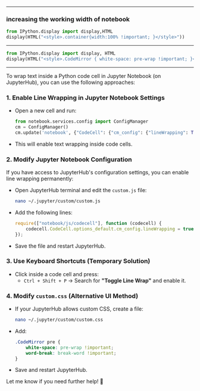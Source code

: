 
---
### increasing the working width of notebook

```python
from IPython.display import display,HTML
display(HTML("<style>.container{width:100% !important; }</style>"))

```

---

```python
from IPython.display import display, HTML
display(HTML("<style>.CodeMirror { white-space: pre-wrap !important; }</style>"))
```
---

To wrap text inside a Python code cell in Jupyter Notebook (on JupyterHub), you can use the following approaches:

### 1. **Enable Line Wrapping in Jupyter Notebook Settings**
   - Open a new cell and run:
     ```python
     from notebook.services.config import ConfigManager
     cm = ConfigManager()
     cm.update('notebook', {"CodeCell": {"cm_config": {"lineWrapping": True}}})
     ```
   - This will enable text wrapping inside code cells.

### 2. **Modify Jupyter Notebook Configuration**
   If you have access to JupyterHub's configuration settings, you can enable line wrapping permanently:
   - Open JupyterHub terminal and edit the `custom.js` file:
     ```bash
     nano ~/.jupyter/custom/custom.js
     ```
   - Add the following lines:
     ```js
     require(["notebook/js/codecell"], function (codecell) {
         codecell.CodeCell.options_default.cm_config.lineWrapping = true;
     });
     ```
   - Save the file and restart JupyterHub.

### 3. **Use Keyboard Shortcuts (Temporary Solution)**
   - Click inside a code cell and press:
     - `Ctrl + Shift + P` → Search for **"Toggle Line Wrap"** and enable it.

### 4. **Modify `custom.css` (Alternative UI Method)**
   - If your JupyterHub allows custom CSS, create a file:
     ```bash
     nano ~/.jupyter/custom/custom.css
     ```
   - Add:
     ```css
     .CodeMirror pre {
         white-space: pre-wrap !important;
         word-break: break-word !important;
     }
     ```
   - Save and restart JupyterHub.

Let me know if you need further help! 🚀